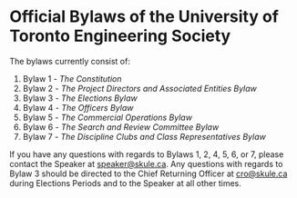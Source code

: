 # Official Bylaws of the University of Toronto Engineering Society

The bylaws currently consist of:
1. Bylaw 1 - *The Constitution*
2. Bylaw 2 - *The Project Directors and Associated Entities Bylaw*
3. Bylaw 3 - *The Elections Bylaw*
4. Bylaw 4 - *The Officers Bylaw*
5. Bylaw 5 - *The Commercial Operations Bylaw*
6. Bylaw 6 - *The Search and Review Committee Bylaw*
7. Bylaw 7 - *The Discipline Clubs and Class Representatives Bylaw*

If you have any questions with regards to Bylaws 1, 2, 4, 5, 6, or 7, please contact the Speaker at speaker@skule.ca. Any questions with regards to Bylaw 3 should be directed to the Chief Returning Officer at cro@skule.ca during Elections Periods and to the Speaker at all other times.
